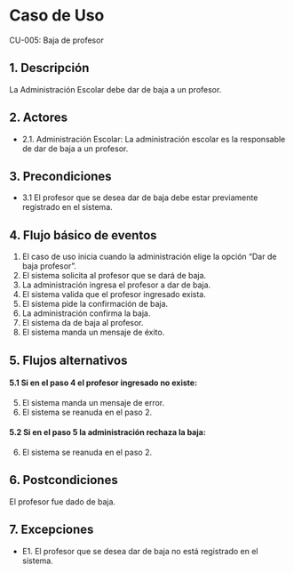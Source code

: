 # Caso de Uso
CU-005: Baja de profesor

## 1. Descripción
La Administración Escolar debe dar de baja a un profesor.

## 2. Actores
- 2.1. Administración Escolar: La administración escolar es la responsable de dar de baja a un profesor.

## 3. Precondiciones
- 3.1 El profesor que se desea dar de baja debe estar previamente registrado en el sistema.

## 4. Flujo básico de eventos
1. El caso de uso inicia cuando la administración elige la opción “Dar de baja profesor”.
2. El sistema solicita al profesor que se dará de baja.
3. La administración ingresa el profesor a dar de baja.
4. El sistema valida que el profesor ingresado exista.
5. El sistema pide la confirmación de baja.
6. La administración confirma la baja.
7. El sistema da de baja al profesor.
8. El sistema manda un mensaje de éxito.



## 5. Flujos alternativos
#### 5.1 Si en el paso 4 el profesor ingresado no existe:
5. El sistema manda un mensaje de error.
6. El sistema se reanuda en el paso 2.
#### 5.2 Si en el paso 5 la administración rechaza la baja:
6. El sistema se reanuda en el paso 2.

## 6. Postcondiciones
El profesor fue dado de baja.

## 7. Excepciones
- E1. El profesor que se desea dar de baja no está registrado en el sistema.


